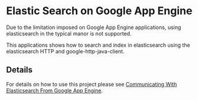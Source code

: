 Elastic Search on Google App Engine
=============

Due to the limitation imposed on Google App Engine applications, using elasticsearch in the typical manor is not supported. 

This applications shows how to search and index in elasticsearch using the elasticsearch HTTP and google-http-java-client.

Details
-------

For details on how to use this project please see [Communicating With Elasticsearch From Google App Engine](https://medium.com/devs-foodit/communicating-with-elasticsearch-from-google-app-engine-7e685b2dca04). 

